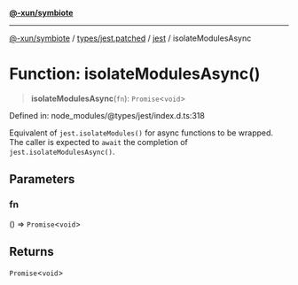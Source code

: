 [**@-xun/symbiote**](../../../../../README.md)

***

[@-xun/symbiote](../../../../../README.md) / [types/jest.patched](../../../README.md) / [jest](../README.md) / isolateModulesAsync

# Function: isolateModulesAsync()

> **isolateModulesAsync**(`fn`): `Promise`\<`void`\>

Defined in: node\_modules/@types/jest/index.d.ts:318

Equivalent of `jest.isolateModules()` for async functions to be wrapped.
The caller is expected to `await` the completion of `jest.isolateModulesAsync()`.

## Parameters

### fn

() => `Promise`\<`void`\>

## Returns

`Promise`\<`void`\>
